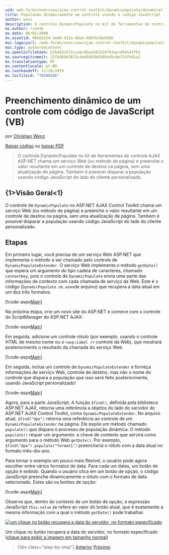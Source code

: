 ```yaml
---
uid: web-forms/overview/ajax-control-toolkit/dynamicpopulate/dynamically-populating-a-control-using-javascript-code-vb
title: Populando dinamicamente um controle usando o código JavaScript (VB) | Microsoft Docs
author: wenz
description: O controle DynamicPopulate no kit de ferramentas de controle AJAX ASP.NET chama um serviço Web (ou método de página) e preenche o valor resultante em um controle de destino em t...
ms.author: riande
ms.date: 06/02/2008
ms.assetid: 90582e54-3e90-432a-9da5-689fb39ed56b
msc.legacyurl: /web-forms/overview/ajax-control-toolkit/dynamicpopulate/dynamically-populating-a-control-using-javascript-code-vb
msc.type: authoredcontent
ms.openlocfilehash: b2bd5b1571ccebc9baa501b29743aecdb4543fb2
ms.sourcegitcommit: 22fbd8863672c4ad6693b8388ad5c8e753fb41a2
ms.translationtype: MT
ms.contentlocale: pt-BR
ms.lasthandoff: 11/28/2019
ms.locfileid: "74599206"
---
```

# <a name="dynamically-populating-a-control-using-javascript-code-vb"></a>Preenchimento dinâmico de um controle com código de JavaScript (VB)

por [Christian Wenz](https://github.com/wenz)

[Baixar código](https://download.microsoft.com/download/d/8/f/d8f2f6f9-1b7c-46ad-9252-e1fc81bdea3e/dynamicpopulate1.vb.zip) ou [baixar PDF](https://download.microsoft.com/download/b/6/a/b6ae89ee-df69-4c87-9bfb-ad1eb2b23373/dynamicpopulate1VB.pdf)

> O controle DynamicPopulate no kit de ferramentas de controle AJAX ASP.NET chama um serviço Web (ou método de página) e preenche o valor resultante em um controle de destino na página, sem uma atualização de página. Também é possível disparar a população usando código JavaScript do lado do cliente personalizado.

## <a name="overview"></a>{1&gt;Visão Geral&lt;1}

O controle de `DynamicPopulate` no ASP.NET AJAX Control Toolkit chama um serviço Web (ou método de página) e preenche o valor resultante em um controle de destino na página, sem uma atualização de página. Também é possível disparar a população usando código JavaScript do lado do cliente personalizado.

## <a name="steps"></a>Etapas

Em primeiro lugar, você precisa de um serviço Web ASP.NET que implementa o método a ser chamado pelo controle de `DynamicPopulateExtender`. O serviço Web implementa o método `getDate()` que espera um argumento do tipo cadeia de caracteres, chamado `contextKey`, pois o controle de `DynamicPopulate` envia uma parte das informações de contexto com cada chamada de serviço da Web. Este é o código (`DynamicPopulate.vb.asmx`de arquivo) que recupera a data atual em um dos três formatos:

[!code-aspx[Main](dynamically-populating-a-control-using-javascript-code-vb/samples/sample1.aspx)]

Na próxima etapa, crie um novo site do ASP.NET e comece com o controle do ScriptManager do ASP.NET AJAX:

[!code-aspx[Main](dynamically-populating-a-control-using-javascript-code-vb/samples/sample2.aspx)]

Em seguida, adicione um controle rótulo (por exemplo, usando o controle HTML de mesmo nome ou o `<asp:Label />` controle da Web), que mostrará posteriormente o resultado da chamada do serviço Web.

[!code-aspx[Main](dynamically-populating-a-control-using-javascript-code-vb/samples/sample3.aspx)]

Em seguida, inclua um controle de `DynamicPopulateExtender` e forneça informações de serviço Web, controle de destino, mas não o nome do controle que dispara a população que isso será feito posteriormente, usando JavaScript personalizado!

[!code-aspx[Main](dynamically-populating-a-control-using-javascript-code-vb/samples/sample4.aspx)]

Agora, para a parte JavaScript. A função `$find()`, definida pela biblioteca ASP.NET AJAX, retorna uma referência a objetos do lado do servidor do ASP.NET AJAX Control Toolkit, como `DynamicPopulateExtender`. No arquivo atual, `$find("dpe")` retorna uma referência ao controle de um `DynamicPopulateExtender` na página. Ele expõe um método chamado `populate()` que dispara o processo de população dinâmica. O método `populate()` requer um argumento: a chave de contexto que servirá como argumento para o método Web `getDate()`. Por exemplo, `$find("dpe").populate("format1")` preencheria o rótulo com a data atual no formato mês-dia-ano.

Para tornar o exemplo um pouco mais flexível, o usuário pode agora escolher entre vários formatos de data. Para cada um deles, um botão de opção é exibido. Quando o usuário clica em um botão de opção, o código JavaScript preenche dinamicamente o rótulo com o formato de data selecionado. Estes são os botões de opção:

[!code-aspx[Main](dynamically-populating-a-control-using-javascript-code-vb/samples/sample5.aspx)]

Observe que, dentro do contexto de um botão de opção, a expressão JavaScript `this.value` se refere ao valor do botão atual, que é exatamente a mesma informação com a qual o método `getDate()` pode trabalhar.

[![um clique no botão recupera a data do servidor, no formato especificado](dynamically-populating-a-control-using-javascript-code-vb/_static/image2.png)](dynamically-populating-a-control-using-javascript-code-vb/_static/image1.png)

Um clique no botão recupera a data do servidor, no formato especificado ([clique para exibir a imagem em tamanho normal](dynamically-populating-a-control-using-javascript-code-vb/_static/image3.png))

> [!div class="step-by-step"]
> [Anterior](dynamically-populating-a-control-vb.md)
> [Próximo](using-dynamicpopulate-with-a-user-control-and-javascript-vb.md)

